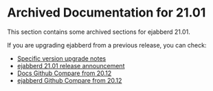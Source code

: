 # Archived Documentation for 21.01

This section contains some archived sections for ejabberd 21.01.

If you are upgrading ejabberd from a previous release, you can check:

* [Specific version upgrade notes](../../admin/upgrade/index.md#specific_version_upgrade_notes)
* [ejabberd 21.01 release announcement](https://www.process-one.net/blog/ejabberd-21-01/)
* [Docs Github Compare from 20.12](https://github.com/processone/docs.ejabberd.im/compare/20.12..21.01)
* [ejabberd Github Compare from 20.12](https://github.com/processone/ejabberd/compare/20.12..21.01)

